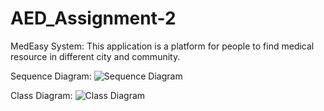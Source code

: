 # AED_Assignment-2

MedEasy System:
This application is a platform for people to find medical resource in different city and community.

Sequence Diagram:
![Sequence Diagram](https://user-images.githubusercontent.com/114624619/199561885-751c0c1f-62c9-4cd1-930a-fe0c891f1ef0.jpg)

Class Diagram:
![Class Diagram](https://user-images.githubusercontent.com/114624619/199561891-6d991ade-0c82-47f4-89bc-c52dae7deb4b.jpg)
